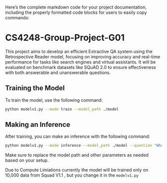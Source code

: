 Here’s the complete markdown code for your project documentation, including the properly formatted code blocks for users to easily copy commands:

# CS4248-Group-Project-G01

This project aims to develop an efficient Extractive QA system using the Retrospective Reader model, focusing on improving accuracy and real-time performance for tasks like search engines and virtual assistants. It will be evaluated on benchmark datasets like SQuAD 2.0 to ensure effectiveness with both answerable and unanswerable questions.

## Training the Model

To train the model, use the following command:

```bash
python modelv1.py --mode train --model_path ./model
```

## Making an Inference

After training, you can make an inference with the following command:

```bash
python modelv1.py --mode inference --model_path ./model --question "Who wrote the novel '1984'?" --context "'1984' is a dystopian social science fiction novel and cautionary tale written by English writer George Orwell. It was published on 8 June 1949 by Secker & Warburg as Orwell's ninth and final book completed in his lifetime."
```

Make sure to replace the model path and other parameters as needed based on your setup.

Due to Compute Limiations currently the model will be trained only on 10,000 data from Squad V1.1 , but you change it in the `modelv1.py`